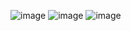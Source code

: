 ![image](https://github.com/user-attachments/assets/0a039b93-84ca-437e-acc2-5d2951afb34b)
![image](https://github.com/user-attachments/assets/321bad99-5e8e-4e88-846d-87dec8b32075)
![image](https://github.com/user-attachments/assets/2b569145-0f1d-438c-8a48-72d03467b6bd)
